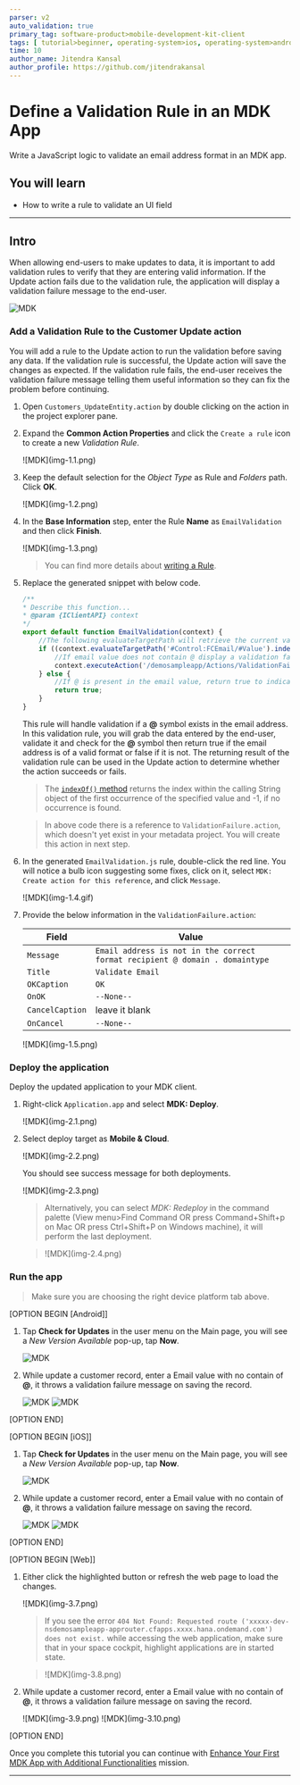 ```yaml
---
parser: v2
auto_validation: true
primary_tag: software-product>mobile-development-kit-client
tags: [ tutorial>beginner, operating-system>ios, operating-system>android, topic>mobile, software-product>sap-business-technology-platform, software-product>mobile-development-kit-client, software-product>sap-mobile-services, software-product>sap-build-code, software-product>sap-business-application-studio ]
time: 10
author_name: Jitendra Kansal
author_profile: https://github.com/jitendrakansal
---
```


# Define a Validation Rule in an MDK App
<!-- description --> Write a JavaScript logic to validate an email address format in an MDK app.

## You will learn
  - How to write a rule to validate an UI field

---


## Intro
When allowing end-users to make updates to data, it is important to add validation rules to verify that they are entering valid information.
If the Update action fails due to the validation rule, the application will display a validation failure message to the end-user.

![MDK](img-1.0.gif)

### Add a Validation Rule to the Customer Update action


You will add a rule to the Update action to run the validation before saving any data. If the validation rule is successful, the Update action will save the changes as expected. If the validation rule fails, the end-user receives the validation failure message telling them useful information so they can fix the problem before continuing.

1. Open `Customers_UpdateEntity.action` by double clicking on the action in the project explorer pane.

2. Expand the **Common Action Properties** and click the `Create a rule` icon to create a new *Validation Rule*.  

    <!-- border -->![MDK](img-1.1.png)

3. Keep the default selection for the *Object Type* as Rule and *Folders* path. Click **OK**.

    <!-- border -->![MDK](img-1.2.png)

4. In the **Base Information** step, enter the Rule **Name** as `EmailValidation` and then click  **Finish**.

    <!-- border -->![MDK](img-1.3.png)

    >You can find more details about [writing a Rule](https://help.sap.com/doc/f53c64b93e5140918d676b927a3cd65b/Cloud/en-US/docs-en/guides/getting-started/mdk/development/rules.html).

5. Replace the generated snippet with below code.

    ```JavaScript
    /**
    * Describe this function...
    * @param {IClientAPI} context
    */
    export default function EmailValidation(context) {
        //The following evaluateTargetPath will retrieve the current value of the email control
        if ((context.evaluateTargetPath('#Control:FCEmail/#Value').indexOf('@')) === -1) {
            //If email value does not contain @ display a validation failure message to the end-user
            context.executeAction('/demosampleapp/Actions/ValidationFailure.action');
        } else {
            //If @ is present in the email value, return true to indicate validation is successful
            return true;
        }
    }
    ```

    This rule will handle validation if a **@** symbol exists in the email address. In this validation rule, you will grab the data entered by the end-user, validate it and check for the **@** symbol then return true if the email address is of a valid format or false if it is not. The returning result of the validation rule can be used in the Update action to determine whether the action succeeds or fails.

    >The [`indexOf()` method](https://www.w3schools.com/jsref/jsref_indexof.asp) returns the index within the calling String object of the first occurrence of the specified value and -1, if no occurrence is found.

    >In above code there is a reference to `ValidationFailure.action`, which doesn't yet exist in your metadata project. You will create this action in next step.

6. In the generated `EmailValidation.js` rule, double-click the red line. You will notice a bulb icon suggesting some fixes, click on it, select `MDK: Create action for this reference`, and click `Message`.

    <!-- border -->![MDK](img-1.4.gif)

7. Provide the below information in the `ValidationFailure.action`:

    | Field | Value |
    |----|----|
    | `Message`| `Email address is not in the correct format recipient @ domain . domaintype` |
    | `Title` |  `Validate Email` |
    | `OKCaption`| `OK` |
    | `OnOK` | `--None--` |
    | `CancelCaption` | leave it blank |
    | `OnCancel` | `--None--` |

    <!-- border -->![MDK](img-1.5.png)


### Deploy the application

Deploy the updated application to your MDK client.

1. Right-click `Application.app` and select **MDK: Deploy**.

    <!-- border -->![MDK](img-2.1.png)

2. Select deploy target as **Mobile & Cloud**.

    <!-- border -->![MDK](img-2.2.png)

    You should see success message for both deployments.

    <!-- border -->![MDK](img-2.3.png)

    >Alternatively, you can select *MDK: Redeploy* in the command palette (View menu>Find Command OR press Command+Shift+p on Mac OR press Ctrl+Shift+P on Windows machine), it will perform the last deployment.

    ><!-- border -->![MDK](img-2.4.png)


### Run the app

>Make sure you are choosing the right device platform tab above.

[OPTION BEGIN [Android]]

1. Tap **Check for Updates** in the user menu on the Main page, you will see a _New Version Available_ pop-up, tap **Now**.

    ![MDK](img-3.1.png)

2. While update a customer record, enter a Email value with no contain of **@**, it throws a validation failure message on saving the record.

    ![MDK](img-3.2.png)
    ![MDK](img-3.3.png)

[OPTION END]

[OPTION BEGIN [iOS]]

1. Tap **Check for Updates** in the user menu on the Main page, you will see a _New Version Available_ pop-up, tap **Now**.

    ![MDK](img-3.4.png)

2. While update a customer record, enter a Email value with no contain of **@**, it throws a validation failure message on saving the record.

    ![MDK](img-3.5.png)
    ![MDK](img-3.6.png)

[OPTION END]

[OPTION BEGIN [Web]]

1. Either click the highlighted button or refresh the web page to load the changes.

    <!-- border -->![MDK](img-3.7.png)

    >If you see the error `404 Not Found: Requested route ('xxxxx-dev-nsdemosampleapp-approuter.cfapps.xxxx.hana.ondemand.com') does not exist.` while accessing the web application, make sure that in your space cockpit, highlight applications are in started state.

    ><!-- border -->![MDK](img-3.8.png)

2. While update a customer record, enter a Email value with no contain of **@**, it throws a validation failure message on saving the record.

    <!-- border -->![MDK](img-3.9.png)
    <!-- border -->![MDK](img-3.10.png)


[OPTION END]

Once you complete this tutorial you can continue with [Enhance Your First MDK App with Additional Functionalities](https://developers.sap.com/mission.mobile-dev-kit-enhance.html) mission.


---

